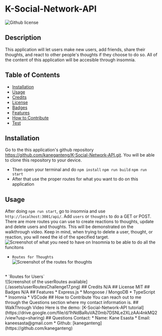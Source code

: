 # K-Social-Network-API
  ![Github license](https://img.shields.io/badge/License-MIT-blue.svg)
  ## Description
  This application will let users make new users, add friends, share their thoughts, and react to other people's thoughts if they choose to do so. All of the content of this application will be accesible through insomnia. 
  ## Table of Contents
  * [Installation](#installation)
  * [Usage](#usage)
  * [Credits](#credits)
  * [License](#license)
  * [Badges](#badges)
  * [Features](#features)
  * [How to Contribute](#howToContribute)
  * [Test](#test)
  ## Installation
  Go to the this application's github repository https://github.com/kaneganteng/K-Social-Network-API.git. You will be able to clone this repository to your device.
  * Then open your terminal and do
  ```npm install``` ```npm run build``` ```npm run start```
  * After that use the proper routes for what you want to do on this application
  ## Usage
  After doing ```npm run start```, go to insomnia and use ```http://localhost:3001/api/```. Add ```users``` or ```thoughts``` to do a GET or POST. There are more routes you can use to create reactions to thoughts, update and delete users and thoughts. This will be demonstrated on the walkthrough video. Keep in mind, when trying to delete a user, thought, or reaction, you will need the id of the specified target. <br> ![Screenshot of what you need to have on Insomnia to be able to do all the funcitons](./assets/challenge17insomnia.png) <br>
  * `Routes for Thoughts` <br>
  ![Screenshot of the routes for thoughts](./assets/routesChallenge17.png) 
  <br>
  * `Routes for Users` <br>
  ![Screenshot of the userRoutes available](./assets/userRoutesChallenge17.png)
  ## Credits
  N/A
  ## License
  MIT 
  ## Badges
  N/A
  ## Features
  * Express.js
  * Mongoose / MongoDB
  * TypeScript
  * Insomnia
  * VSCode
  ## How to Contribute
  You can reach out to me through the Questions section where my contact information is.
  ## WalkThrough Video
  Here is the demo: [K-Social-Network-API tutorial](https://drive.google.com/file/d/1hNdBaRuVAZ0mb7DSNLe2XLzAAi4nkMQ2/view?usp=sharing)
  ## Questions
  Contact:
  * Name: Kane Esasta
  * Email: kaneesasta@gmail.com
  * Github: [kaneganteng](https://github.com/kaneganteng)
